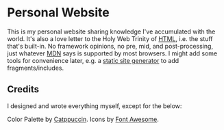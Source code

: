 # Personal Website

This is my personal website sharing knowledge I've accumulated with the world.
It's also a love letter to the Holy Web Trinity of [HTML](https://en.wikipedia.org/wiki/HTML), i.e. the stuff that's built-in.
No framework opinions, no pre, mid, and post-processing, just whatever [MDN](https://developer.mozilla.org/) says is supported by most browsers.
I might add some tools for convenience later, e.g. a [static site generator](https://www.11ty.dev/) to add fragments/includes.

## Credits

I designed and wrote everything myself, except for the below:

Color Palette by [Catppuccin](https://catppuccin.com/).
Icons by [Font Awesome](https://fontawesome.com/).
